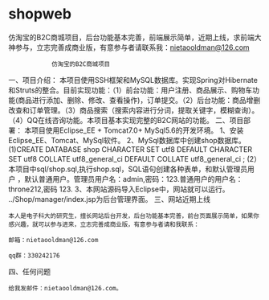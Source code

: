 shopweb
=======

仿淘宝的B2C商城项目，后台功能基本完善，前端展示简单，近期上线，求前端大神参与，立志完善成商业版，有意参与者请联系我：nietaooldman@126.com

				仿淘宝的B2C商城项目

一、项目介绍：
	本项目使用SSH框架和MySQL数据库。实现Spring对Hibernate和Struts的整合。目前实现功能：（1）前台功能：用户注册、商品展示、购物车功能(商品进行添加、删除、修改、查看操作)，订单提交。（2）后台功能：商品增删改查和订单管理。（3）商品搜索（搜索内容进行分词，提取关键字，模糊查询）。（4）QQ在线咨询功能。本项目基本实现完整的B2C网站的功能。
二、项目部署：
	本项目使用Eclipse_EE + Tomcat7.0+ MySql5.6的开发环境。
1、安装 Eclipse_EE、Tomcat、MySql软件。
2、MySql数据库中创建shop数据库。
(1)CREATE DATABASE shop
               CHARACTER SET utf8
               DEFAULT CHARACTER SET utf8
               COLLATE utf8_general_ci
               DEFAULT COLLATE utf8_general_ci ;
(2）本项目中sql/shop.sql,执行shop.sql，SQL语句创建各种表单，和默认管理员用户
，默认普通用户。管理员用户名：admin,密码：123.普通用户的用户名：throne212,密码
123.
3、本网站源码导入Eclipse中，网站就可以运行。 ../Shop/manager/index.jsp为后台管理界面。
三、网站近期上线
	
	本人是电子科大的研究生，擅长网站后台开发，后台功能基本完善，前台页面展示简单，如果你感兴趣，就可以参与进来，立志完善成商业版，有意参与者请和我联系：
	
	邮箱：nietaooldman@126.com
	
	qq群：330242176

四、任何问题

	给我发邮件：nietaooldman@126.com。
